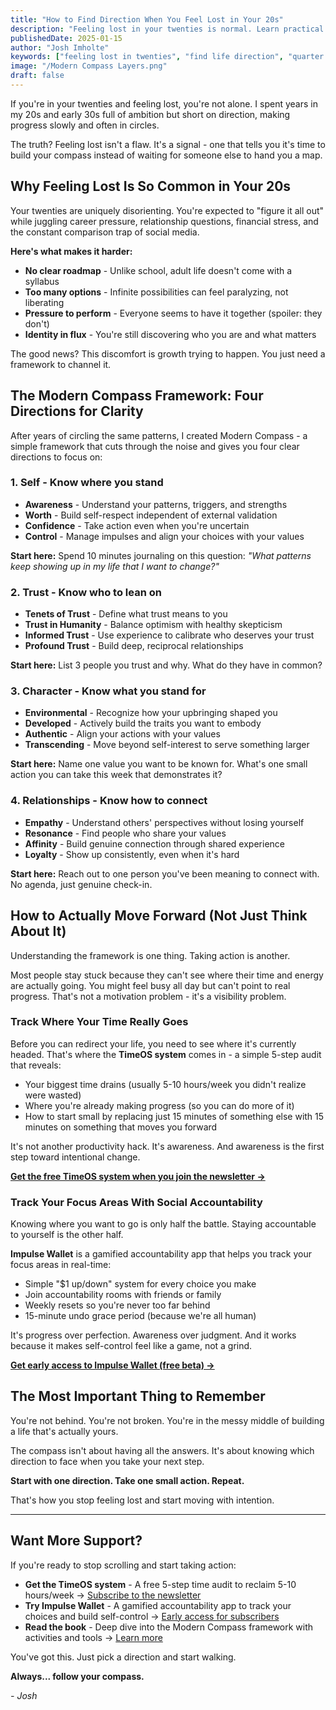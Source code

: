 ```yaml
---
title: "How to Find Direction When You Feel Lost in Your 20s"
description: "Feeling lost in your twenties is normal. Learn practical strategies to find direction, build clarity, and take meaningful action when life feels overwhelming."
publishedDate: 2025-01-15
author: "Josh Imholte"
keywords: ["feeling lost in twenties", "find life direction", "quarter life crisis", "personal growth 20s", "life clarity"]
image: "/Modern Compass Layers.png"
draft: false
---
```


If you're in your twenties and feeling lost, you're not alone. I spent years in my 20s and early 30s full of ambition but short on direction, making progress slowly and often in circles.

The truth? Feeling lost isn't a flaw. It's a signal - one that tells you it's time to build your compass instead of waiting for someone else to hand you a map.

## Why Feeling Lost Is So Common in Your 20s

Your twenties are uniquely disorienting. You're expected to "figure it all out" while juggling career pressure, relationship questions, financial stress, and the constant comparison trap of social media.

**Here's what makes it harder:**
- **No clear roadmap** - Unlike school, adult life doesn't come with a syllabus
- **Too many options** - Infinite possibilities can feel paralyzing, not liberating
- **Pressure to perform** - Everyone seems to have it together (spoiler: they don't)
- **Identity in flux** - You're still discovering who you are and what matters

The good news? This discomfort is growth trying to happen. You just need a framework to channel it.

## The Modern Compass Framework: Four Directions for Clarity

After years of circling the same patterns, I created Modern Compass - a simple framework that cuts through the noise and gives you four clear directions to focus on:

### 1. **Self** - Know where you stand
- **Awareness** - Understand your patterns, triggers, and strengths
- **Worth** - Build self-respect independent of external validation
- **Confidence** - Take action even when you're uncertain
- **Control** - Manage impulses and align your choices with your values

**Start here:** Spend 10 minutes journaling on this question: *"What patterns keep showing up in my life that I want to change?"*

### 2. **Trust** - Know who to lean on
- **Tenets of Trust** - Define what trust means to you
- **Trust in Humanity** - Balance optimism with healthy skepticism
- **Informed Trust** - Use experience to calibrate who deserves your trust
- **Profound Trust** - Build deep, reciprocal relationships

**Start here:** List 3 people you trust and why. What do they have in common?

### 3. **Character** - Know what you stand for
- **Environmental** - Recognize how your upbringing shaped you
- **Developed** - Actively build the traits you want to embody
- **Authentic** - Align your actions with your values
- **Transcending** - Move beyond self-interest to serve something larger

**Start here:** Name one value you want to be known for. What's one small action you can take this week that demonstrates it?

### 4. **Relationships** - Know how to connect
- **Empathy** - Understand others' perspectives without losing yourself
- **Resonance** - Find people who share your values
- **Affinity** - Build genuine connection through shared experience
- **Loyalty** - Show up consistently, even when it's hard

**Start here:** Reach out to one person you've been meaning to connect with. No agenda, just genuine check-in.

## How to Actually Move Forward (Not Just Think About It)

Understanding the framework is one thing. Taking action is another.

Most people stay stuck because they can't see where their time and energy are actually going. You might feel busy all day but can't point to real progress. That's not a motivation problem - it's a visibility problem.

### Track Where Your Time Really Goes

Before you can redirect your life, you need to see where it's currently headed. That's where the **TimeOS system** comes in - a simple 5-step audit that reveals:
- Your biggest time drains (usually 5-10 hours/week you didn't realize were wasted)
- Where you're already making progress (so you can do more of it)
- How to start small by replacing just 15 minutes of something else with 15 minutes on something that moves you forward

It's not another productivity hack. It's awareness. And awareness is the first step toward intentional change.

**[Get the free TimeOS system when you join the newsletter →](/newsletter)**

### Track Your Focus Areas With Social Accountability

Knowing where you want to go is only half the battle. Staying accountable to yourself is the other half.

**Impulse Wallet** is a gamified accountability app that helps you track your focus areas in real-time:
- Simple "$1 up/down" system for every choice you make
- Join accountability rooms with friends or family
- Weekly resets so you're never too far behind
- 15-minute undo grace period (because we're all human)

It's progress over perfection. Awareness over judgment. And it works because it makes self-control feel like a game, not a grind.

**[Get early access to Impulse Wallet (free beta) →](/newsletter)**

## The Most Important Thing to Remember

You're not behind. You're not broken. You're in the messy middle of building a life that's actually yours.

The compass isn't about having all the answers. It's about knowing which direction to face when you take your next step.

**Start with one direction. Take one small action. Repeat.**

That's how you stop feeling lost and start moving with intention.

---

## Want More Support?

If you're ready to stop scrolling and start taking action:

- **Get the TimeOS system** - A free 5-step time audit to reclaim 5-10 hours/week → [Subscribe to the newsletter](/newsletter)
- **Try Impulse Wallet** - A gamified accountability app to track your choices and build self-control → [Early access for subscribers](/newsletter)
- **Read the book** - Deep dive into the Modern Compass framework with activities and tools → [Learn more](/book)

You've got this. Just pick a direction and start walking.

**Always... follow your compass.**

*- Josh*
